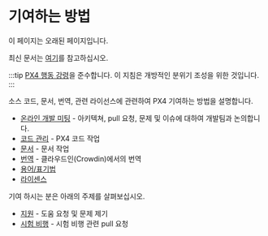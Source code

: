 # 기여하는 방법

<div v-if="$themeConfig.px4_version != 'master'">
  <div class="custom-block danger"><p class="custom-block-title">이 페이지는 오래된 페이지입니다.</p> <p>최신 문서는 <a href="https://docs.px4.io/master/en/contribute/">여기</a>를 참고하십시오.</p>
  </div>
</div>

:::tip
[PX4 행동 강령](https://github.com/PX4/PX4-Autopilot/blob/master/CODE_OF_CONDUCT.md)을 준수합니다. 이 지침은 개방적인 분위기 조성을 위한 것입니다.
:::

소스 코드, 문서, 번역, 관련 라이선스에 관련하여 PX4 기여하는 방법을 설명합니다.
* [온라인 개발 미팅](../contribute/dev_call.md)  - 아키텍쳐, pull 요청, 문제 및 이슈에 대하여 개발팀과 논의합니다.
* [코드 관리](../contribute/code.md) - PX4 코드 작업
* [문서](../contribute/docs.md) - 문서 작업
* [번역](../contribute/translation.md) - 클라우드인(Crowdin)에서의 번역
* [용어/표기법](../contribute/notation.md)
* [라이센스](../contribute/licenses.md)

기여 하시는 분은 아래의 주제를 살펴보십시오.
* [지원](../contribute/support.md) - 도움 요청 및 문제 제기
* [시험 비행](../test_and_ci/test_flights.md) - 시험 비행 관련 pull 요청
